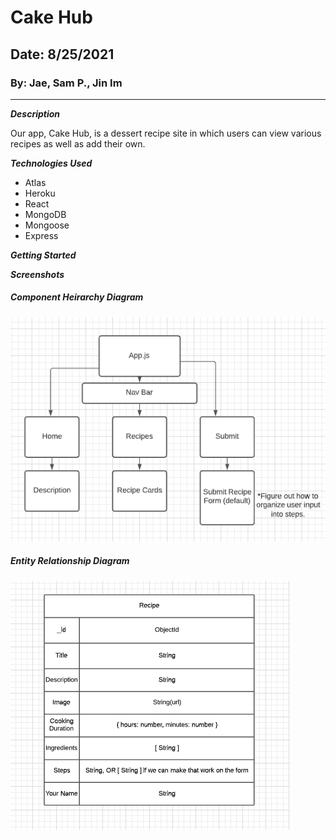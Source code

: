 # Cake Hub

## Date: 8/25/2021

### By: Jae, Sam P., Jin Im

---

**_Description_**

Our app, Cake Hub, is a dessert recipe site in which users can view various recipes as well as add their own.

**_Technologies Used_**

- Atlas
- Heroku
- React
- MongoDB
- Mongoose
- Express

**_Getting Started_**

**_Screenshots_**

##### Component Heirarchy Diagram

![CHD](./screenshots/chdphoto.png)

##### Entity Relationship Diagram

![ERD](./screenshots/erd.png)
